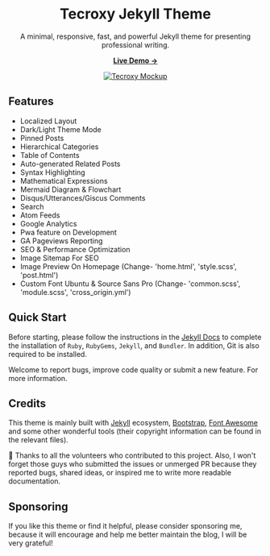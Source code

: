 <div align="center">

  # Tecroxy Jekyll Theme

  A minimal, responsive, fast, and powerful Jekyll theme for presenting professional writing.

  [**Live Demo →**](https://tecroxy.com/)

  [![Tecroxy Mockup](https://tecroxy.com/assets/img/favicons/Tecroxy%20Opengraph.webp)](https://tecroxy.com)

</div>

## Features

- Localized Layout
- Dark/Light Theme Mode
- Pinned Posts
- Hierarchical Categories
- Table of Contents
- Auto-generated Related Posts
- Syntax Highlighting
- Mathematical Expressions
- Mermaid Diagram & Flowchart
- Disqus/Utterances/Giscus Comments
- Search
- Atom Feeds
- Google Analytics
- Pwa feature on Development
- GA Pageviews Reporting
- SEO & Performance Optimization
- Image Sitemap For SEO
- Image Preview On Homepage (Change- 'home.html', 'style.scss', 'post.html')
- Custom Font Ubuntu & Source Sans Pro (Change- 'common.scss', 'module.scss', 'cross_origin.yml')


## Quick Start

Before starting, please follow the instructions in the [Jekyll Docs](https://jekyllrb.com/docs/installation/) to complete the installation of `Ruby`, `RubyGems`, `Jekyll`, and `Bundler`. In addition, Git is also required to be installed.

Welcome to report bugs, improve code quality or submit a new feature. For more information.

## Credits

This theme is mainly built with [Jekyll](https://jekyllrb.com/) ecosystem, [Bootstrap](https://getbootstrap.com/), [Font Awesome](https://fontawesome.com/) and some other wonderful tools (their copyright information can be found in the relevant files). 

:tada: Thanks to all the volunteers who contributed to this project. Also, I won't forget those guys who submitted the issues or unmerged PR because they reported bugs, shared ideas, or inspired me to write more readable documentation.

## Sponsoring

If you like this theme or find it helpful, please consider sponsoring me, because it will encourage and help me better maintain the blog, I will be very grateful!
